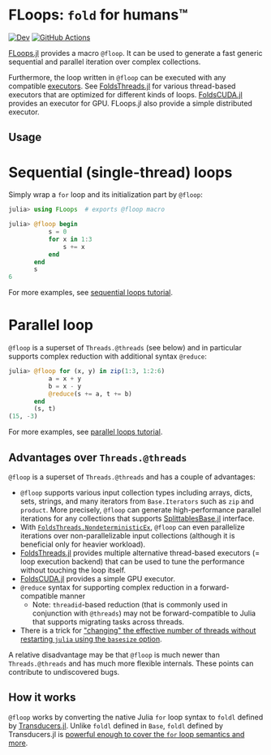 # FLoops: `fold` for humans™

[![Dev](https://img.shields.io/badge/docs-dev-blue.svg)](https://juliafolds.github.io/FLoops.jl/dev)
[![GitHub Actions](https://github.com/JuliaFolds/FLoops.jl/workflows/Run%20tests/badge.svg)](https://github.com/JuliaFolds/FLoops.jl/actions?query=workflow%3A%22Run+tests%22)

[FLoops.jl](https://github.com/JuliaFolds/FLoops.jl) provides a macro
`@floop`. It can be used to generate a fast generic sequential and parallel
iteration over complex collections.

Furthermore, the loop written in `@floop` can be executed with any compatible
[executors](https://juliafolds.github.io/FLoops.jl/dev/tutorials/parallel/#tutorials-executor).
See [FoldsThreads.jl](https://github.com/JuliaFolds/FoldsThreads.jl) for
various thread-based executors that are optimized for different kinds of
loops. [FoldsCUDA.jl](https://github.com/JuliaFolds/FoldsCUDA.jl) provides an
executor for GPU. FLoops.jl also provide a simple distributed executor.

## Usage

# Sequential (single-thread) loops

Simply wrap a `for` loop and its initialization part by `@floop`:

```julia
julia> using FLoops  # exports @floop macro

julia> @floop begin
           s = 0
           for x in 1:3
               s += x
           end
       end
       s
6
```

For more examples, see
[sequential loops tutorial](https://juliafolds.github.io/FLoops.jl/dev/tutorials/sequential/).

# Parallel loop

`@floop` is a superset of `Threads.@threads` (see below) and in particular
supports complex reduction with additional syntax `@reduce`:

```julia
julia> @floop for (x, y) in zip(1:3, 1:2:6)
           a = x + y
           b = x - y
           @reduce(s += a, t += b)
       end
       (s, t)
(15, -3)
```

For more examples, see
[parallel loops tutorial](https://juliafolds.github.io/FLoops.jl/dev/tutorials/parallel/).

## Advantages over `Threads.@threads`

`@floop` is a superset of `Threads.@threads` and has a couple of advantages:

* `@floop` supports various input collection types including
  arrays, dicts, sets, strings, and many iterators from `Base.Iterators` such
  as `zip` and `product`. More precisely, `@floop` can generate high-performance
  parallel iterations for any collections that supports
  [SplittablesBase.jl](https://github.com/JuliaFolds/SplittablesBase.jl)
  interface.
* With [`FoldsThreads.NondeterministicEx`](https://juliafolds.github.io/FoldsThreads.jl/dev/#FoldsThreads.NondeterministicEx),
  `@floop` can even parallelize iterations over non-parallelizable input collections
  (although it is beneficial only for heavier workload).
* [FoldsThreads.jl](https://github.com/JuliaFolds/FoldsThreads.jl) provides
  multiple alternative thread-based executors (= loop execution backend) that
  can be used to tune the performance without touching the loop itself.
* [FoldsCUDA.jl](https://github.com/JuliaFolds/FoldsCUDA.jl) provides a simple
  GPU executor.
* `@reduce` syntax for supporting complex reduction in a forward-compatible manner
  * Note: `threadid`-based reduction (that is commonly used in conjunction with
    `@threads`) may not be forward-compatible to Julia that supports
    migrating tasks across threads.
* There is a trick for ["changing" the effective number of threads without
  restarting `julia` using the `basesize`
  option](https://juliafolds.github.io/data-parallelism/howto/faq/#set-nthreads-at-run-time).

A relative disadvantage may be that `@floop` is much newer than
`Threads.@threads` and has much more flexible internals. These points can
contribute to undiscovered bugs.

## How it works

`@floop` works by converting the native Julia `for` loop syntax to
`foldl` defined by
[Transducers.jl](https://github.com/JuliaFolds/Transducers.jl).  Unlike
`foldl` defined in `Base`, `foldl` defined by Transducers.jl is
[powerful enough to cover the `for` loop semantics and more](https://tkf.github.io/Transducers.jl/dev/manual/#Base.foreach).
